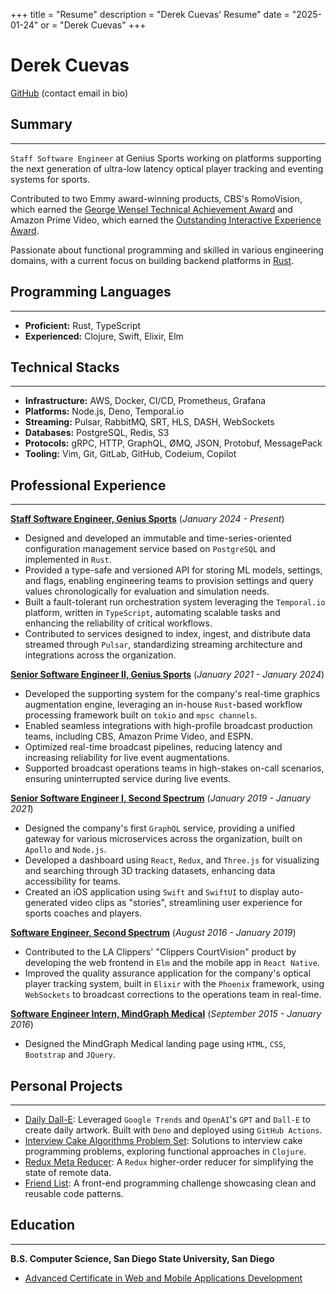+++
title = "Resume"
description = "Derek Cuevas' Resume"
date = "2025-01-24"
or = "Derek Cuevas"
+++

# Derek Cuevas

[GitHub](https://github.com/derekcuevas) (contact email in bio)

## Summary
---

`Staff Software Engineer` at Genius Sports working on platforms supporting the next generation of ultra-low latency optical player tracking and eventing systems for sports.

Contributed to two Emmy award-winning products, CBS's RomoVision, which earned the [George Wensel Technical Achievement Award](https://geniussports.com/customer-stories/cbs-and-genius-win-sports-emmy-for-romovision/) and Amazon Prime Video, which earned the [Outstanding Interactive Experience Award](https://www.aboutamazon.com/news/entertainment/thursday-night-football-on-prime-video-wins-sports-emmy-award).

Passionate about functional programming and skilled in various engineering domains, with a current focus on building backend platforms in [Rust](https://www.rust-lang.org/).

## Programming Languages
---

- **Proficient:** Rust, TypeScript
- **Experienced:** Clojure, Swift, Elixir, Elm

## Technical Stacks
---

- **Infrastructure:** AWS, Docker, CI/CD, Prometheus, Grafana
- **Platforms:** Node.js, Deno, Temporal.io
- **Streaming:** Pulsar, RabbitMQ, SRT, HLS, DASH, WebSockets
- **Databases:** PostgreSQL, Redis, S3
- **Protocols:** gRPC, HTTP, GraphQL, ØMQ, JSON, Protobuf, MessagePack
- **Tooling:** Vim, Git, GitLab, GitHub, Codeium, Copilot

## Professional Experience
---

[**Staff Software Engineer, Genius Sports**](https://www.geniussports.com/)
(_January 2024 - Present_)

- Designed and developed an immutable and time-series-oriented configuration management service based on `PostgreSQL` and implemented in `Rust`.
- Provided a type-safe and versioned API for storing ML models, settings, and flags, enabling engineering teams to provision settings and query values chronologically for evaluation and simulation needs.
- Built a fault-tolerant run orchestration system leveraging the `Temporal.io` platform, written in `TypeScript`, automating scalable tasks and enhancing the reliability of critical workflows.
- Contributed to services designed to index, ingest, and distribute data streamed through `Pulsar`, standardizing streaming architecture and integrations across the organization.

[**Senior Software Engineer II, Genius Sports**](https://www.geniussports.com/)
(_January 2021 - January 2024_)

- Developed the supporting system for the company's real-time graphics augmentation engine, leveraging an in-house `Rust`-based workflow processing framework built on `tokio` and `mpsc channels`.
- Enabled seamless integrations with high-profile broadcast production teams, including CBS, Amazon Prime Video, and ESPN.
- Optimized real-time broadcast pipelines, reducing latency and increasing reliability for live event augmentations.
- Supported broadcast operations teams in high-stakes on-call scenarios, ensuring uninterrupted service during live events.

[**Senior Software Engineer I, Second Spectrum**](https://www.secondspectrum.com/)
(_January 2019 - January 2021_)

- Designed the company's first `GraphQL` service, providing a unified gateway for various microservices across the organization, built on `Apollo` and `Node.js`.
- Developed a dashboard using `React`, `Redux`, and `Three.js` for visualizing and searching through 3D tracking datasets, enhancing data accessibility for teams.
- Created an iOS application using `Swift` and `SwiftUI` to display auto-generated video clips as "stories", streamlining user experience for sports coaches and players.

[**Software Engineer, Second Spectrum**](https://www.secondspectrum.com/)
(_August 2016 - January 2019_)

- Contributed to the LA Clippers' "Clippers CourtVision" product by developing the web frontend in `Elm` and the mobile app in `React Native`.
- Improved the quality assurance application for the company's optical player tracking system, built in `Elixir` with the `Phoenix` framework, using `WebSockets` to broadcast corrections to the operations team in real-time.

[**Software Engineer Intern, MindGraph Medical**]()
(_September 2015 - January 2016_)

- Designed the MindGraph Medical landing page using `HTML`, `CSS`, `Bootstrap` and `JQuery`.

## Personal Projects
---

- [Daily Dall-E](https://github.com/DerekCuevas/daily-dall-e): Leveraged `Google Trends` and `OpenAI`'s `GPT` and `Dall-E` to create daily artwork. Built with `Deno` and deployed using `GitHub Actions`.
- [Interview Cake Algorithms Problem Set](https://github.com/DerekCuevas/interview-cake-clj): Solutions to interview cake programming problems, exploring functional approaches in `Clojure`.
- [Redux Meta Reducer](https://github.com/DerekCuevas/redux-meta-reducer): A `Redux` higher-order reducer for simplifying the state of remote data.
- [Friend List](https://github.com/DerekCuevas/friend-list): A front-end programming challenge showcasing clean and reusable code patterns.

## Education
---

**B.S. Computer Science, San Diego State University, San Diego**

- [Advanced Certificate in Web and Mobile Applications Development](https://cs.sdsu.edu/about/)
